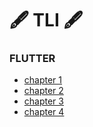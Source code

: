 
# 🖋 TLI 🖋 

### FLUTTER 
- [chapter 1](flutter/chapter%201.md)
- [chapter 2](flutter/chapter%202.md)
- [chapter 3](flutter/chapter%203.md)
- [chapter 4](flutter/chapter%204.md)